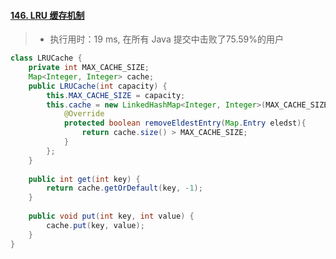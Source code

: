 #### [146. LRU 缓存机制](https://leetcode-cn.com/problems/lru-cache/)

> - 执行用时：19 ms, 在所有 Java 提交中击败了75.59%的用户

```java
class LRUCache {
    private int MAX_CACHE_SIZE;
    Map<Integer, Integer> cache;
    public LRUCache(int capacity) {
        this.MAX_CACHE_SIZE = capacity;
        this.cache = new LinkedHashMap<Integer, Integer>(MAX_CACHE_SIZE, 0.75f, true){
            @Override
            protected boolean removeEldestEntry(Map.Entry eledst){
                return cache.size() > MAX_CACHE_SIZE;
            }
        };
    }
    
    public int get(int key) {
        return cache.getOrDefault(key, -1);
    }
    
    public void put(int key, int value) {
        cache.put(key, value);
    }
}
```

